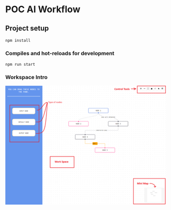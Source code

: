 # POC AI Workflow

## Project setup
```
npm install
```

### Compiles and hot-reloads for development
```
npm run start
```


### Workspace Intro
![Workspace Intro Image](https://github.com/dependerCompro/poc-ai-workflow/blob/main/Workspace_Intro.png?raw=true)